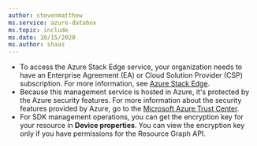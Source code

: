 ```yaml
---
author: stevenmatthew
ms.service: azure-databox
ms.topic: include
ms.date: 10/15/2020
ms.author: shaas
---
```


- To access the Azure Stack Edge service, your organization needs to have an Enterprise Agreement (EA) or Cloud Solution Provider (CSP) subscription. For more information, see [Azure Stack Edge](https://azure.microsoft.com/en-us/products/azure-stack/edge/).
- Because this management service is hosted in Azure, it's protected by the Azure security features. For more information about the security features provided by Azure, go to the [Microsoft Azure Trust Center](https://azure.microsoft.com/support/trust-center/security/).
- For SDK management operations, you can get the encryption key for your resource in **Device properties**. You can view the encryption key only if you have permissions for the Resource Graph API.
